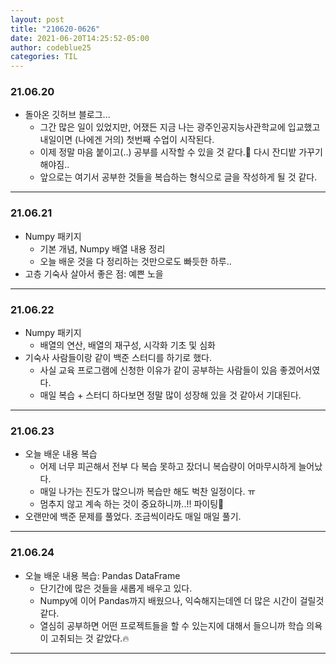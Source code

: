 ```yaml
---
layout: post
title: "210620-0626"
date: 2021-06-20T14:25:52-05:00
author: codeblue25
categories: TIL
---
```


<h3>21.06.20</h3>

- 돌아온 깃허브 블로그...
  - 그간 많은 일이 있었지만, 어쟀든 지금 나는 광주인공지능사관학교에 입교했고 내일이면 (나에겐 거의) 첫번째 수업이 시작된다.
  - 이제 정말 마음 붙이고(..) 공부를 시작할 수 있을 것 같다.🤯 다시 잔디밭 가꾸기 해야짐..
  - 앞으로는 여기서 공부한 것들을 복습하는 형식으로 글을 작성하게 될 것 같다.

---

<h3>21.06.21</h3>

- Numpy 패키지
  - 기본 개념, Numpy 배열 내용 정리
  - 오늘 배운 것을 다 정리하는 것만으로도 빠듯한 하루..
- 고층 기숙사 살아서 좋은 점: 예쁜 노을

---

<h3>21.06.22</h3>

- Numpy 패키지
  - 배열의 연산, 배열의 재구성, 시각화 기초 및 심화
- 기숙사 사람들이랑 같이 백준 스터디를 하기로 했다.
  - 사실 교육 프로그램에 신청한 이유가 같이 공부하는 사람들이 있음 좋겠어서였다.
  - 매일 복습 + 스터디 하다보면 정말 많이 성장해 있을 것 같아서 기대된다.

---

<h3>21.06.23</h3>

- 오늘 배운 내용 복습
  - 어제 너무 피곤해서 전부 다 복습 못하고 잤더니 복습량이 어마무시하게 늘어났다.
  - 매일 나가는 진도가 많으니까 복습만 해도 벅찬 일정이다. ㅠ
  - 멈추지 않고 계속 하는 것이 중요하니까..!! 파이팅💪
- 오랜만에 백준 문제를 풀었다. 조금씩이라도 매일 매일 풀기.

---

<h3>21.06.24</h3>

- 오늘 배운 내용 복습: Pandas DataFrame
  - 단기간에 많은 것들을 새롭게 배우고 있다.
  - Numpy에 이어 Pandas까지 배웠으나, 익숙해지는데엔 더 많은 시간이 걸릴것 같다.
  - 열심히 공부하면 어떤 프로젝트들을 할 수 있는지에 대해서 들으니까 학습 의욕이 고취되는 것 같았다.🔥

---
